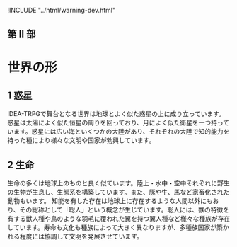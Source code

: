 !INCLUDE "../html/warning-dev.html"
## 第 II 部
# 世界の形
## 1 惑星
IDEA-TRPGで舞台となる世界は地球とよく似た惑星の上に成り立っています。惑星は太陽によく似た恒星の周りを回っており、月によく似た衛星を一つ持っています。惑星には広い海といくつかの大陸があり、それぞれの大陸で知的能力を持った種により様々な文明や国家が勃興しています。

## 2 生命
生命の多くは地球上のものと良く似ています。陸上・水中・空中それぞれに野生の生物が生息し、生態系を構築しています。また、豚や牛、馬など家畜化された動物もいます。
知能を有した存在は地球上に存在するような人間以外にもおり、その総称として「聡人」という概念が生じています。聡人には、獣の特徴を有する獣人種や鳥のような羽毛に覆われた翼を持つ翼人種など様々な種族が存在しています。寿命も文化も種族によって大きく異なりますが、多種族国家が築かれる程度には協調して文明を発展させています。
